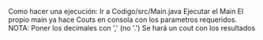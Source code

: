 Como hacer una ejecución:
Ir a Codigo/src/Main.java
Ejecutar el Main
El propio main ya hace Couts en consola con los parametros requeridos.
NOTA: Poner los decimales con ',' (no '.')
Se hará un cout con los resultados
